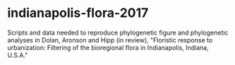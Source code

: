 # indianapolis-flora-2017
Scripts and data needed to reproduce phylogenetic figure and phylogenetic analyses in Dolan, Aronson and Hipp (in review), "Floristic response to urbanization: Filtering of the bioregional flora in Indianapolis, Indiana, U.S.A."
